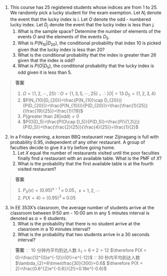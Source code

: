 1. This course has 25 registered students whose indices are from 1 to 25. We randomly pick a lucky student for the exam exemption. Let $N_i$ denote the event that the lucky index is $i$. Let $O$ denote the odd - numbered lucky index. Let $D_j$ denote the event that the lucky index is less than $j$.
   1. What is the sample space? Determine the number of elements of the events $O$ and the elements of the events $D_5$.
   2. What is $P(N_{10}|D_{20})$, the conditional probability that index 10 is picked given that the lucky index is less than 20?
   3. What is the conditional probability that the index is greater than 26 given that the index is odd?
   4. What is $P(O|D_5)$, the conditional probability that the lucky index is odd given it is less than 5.
> **答案**
> 1. $\Omega = \{1,2,\cdots,25\}$
> $\because O=\{1,3,5, \cdots ,25\}$ ，$\therefore |O|=13$
> $D_5=\{1,2,3,4\}$
> 2. $P(N_{10}|D_{20})=\frac{P(N_{10}\cap D_{20})}{P(D_{20})}=\frac{P(N_{10})}{P(D_{20})}=\frac{\frac{1}{25}}{\frac{19}{25}}=\frac{1}{19}$ 
> 3. $P(\text{greater than 26}|\text{odd}) = 0$
> 4. $P(O|D_5)=\frac{P(O\cap D_5)}{P(D_5)}=\frac{P(\{1,3\})}{P(D_5)}=\frac{\frac{2}{25}}{\frac{4}{25}}=\frac{1}{2}$ 

2. In a Friday evening, a korean BBQ restaurant near Zijinagang is full with probability 0.95, independent of any other restaurant. A group of faculties decide to give it a try before going home.
   1. Let $X$ equal the number of restaurants visited until the poor faculties finally find a restaurant with an available table. What is the PMF of $X$?
   2. What is the probability that the first available table is at the fourth visited restaurant?
> **答案**
> 1. $P_X(x)=(0.95)^{x - 1}\times0.05$，$x = 1,2,\cdots$ 
> 2. $P(X = 4)=(0.95)^{3}\times0.05$ 

3. In EE 353X’s classroom, the average number of students arrive at the classroom between 9:50 am - 10:00 am in any 5 minutes interval is denoted as $\alpha = 6$ students. 
   1. What is the probability that there is no student arrive at the classroom in a 10 minutes interval? 
   2. What is the probability that two students arrive in a 30 seconds interval?
> **答案**
> $\because$ 10 分钟内平均到达人数 $\lambda_{1}=6\times2 = 12$
> $\therefore P(X = 0)=\frac{12^{0}e^{-12}}{0!}=e^{-12}$ 
> $\because$ 30 秒内平均到达人数 $\lambda_{2}=6\times\frac{30}{300}=0.6$
> $\therefore P(X = 2)=\frac{0.6^{2}e^{-0.6}}{2!}=0.18e^{-0.6}$  